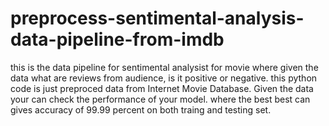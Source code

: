 # preprocess-sentimental-analysis-data-pipeline-from-imdb
this is the data pipeline for sentimental analysist for movie where given the data what are reviews from audience, is it positive or negative.
this python code is just preproced data from Internet Movie Database.
Given the data your can check the performance of your model. where the best best can gives accuracy of 99.99 percent on both traing and testing set.
